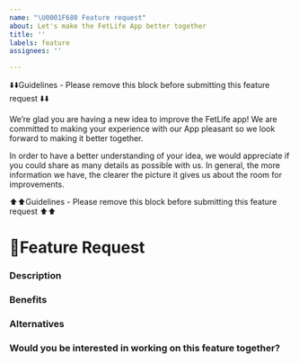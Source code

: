 ```yaml
---
name: "\U0001F680 Feature request"
about: Let's make the FetLife App better together
title: ''
labels: feature
assignees: ''

---
```


⬇️⬇️Guidelines - Please remove this block before submitting this feature request ⬇️⬇️

We’re glad you are having a new idea to improve the FetLife app! We are committed to making your experience with our App pleasant so we look forward to making it better together.

In order to have a better understanding of your idea, we would appreciate if you could share as many details as possible with us. In general, the more information we have, the clearer the picture it gives us about the room for improvements.

⬆️⬆️Guidelines - Please remove this block before submitting this feature request ⬆️⬆️


# 🚀Feature Request

### Description
<!--- Please provide a detailed description of the improvement you are proposing -->


### Benefits
<!--- Please tell us why is this change important to you? How would this change be beneficial for you and other users? -->


### Alternatives
<!-- Do you have any alternative solution(s) you would also consider? -->


### Would you be interested in working on this feature together?
